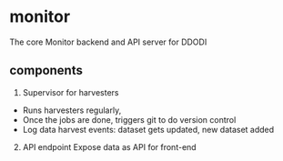 # monitor
The core Monitor backend and API server for DDODI

## components

1. Supervisor for harvesters
- Runs harvesters regularly, 
- Once the jobs are done, triggers git to do version control
- Log data harvest events: dataset gets updated, new dataset added

2. API endpoint
Expose data as API for front-end


